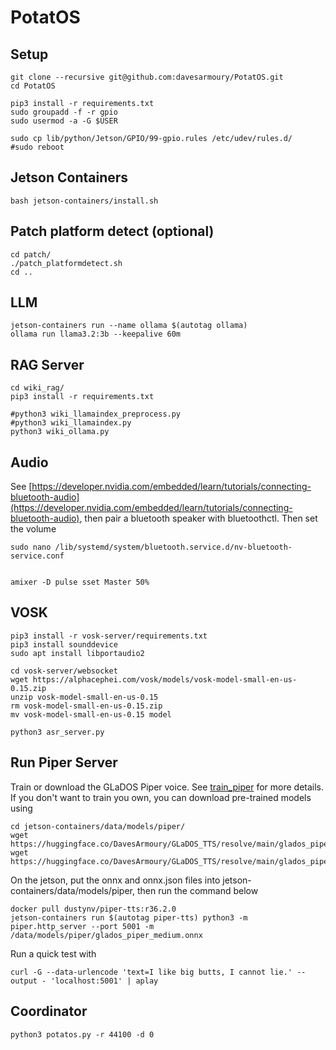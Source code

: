 # PotatOS

## Setup

    git clone --recursive git@github.com:davesarmoury/PotatOS.git
    cd PotatOS

    pip3 install -r requirements.txt
    sudo groupadd -f -r gpio
    sudo usermod -a -G $USER

    sudo cp lib/python/Jetson/GPIO/99-gpio.rules /etc/udev/rules.d/
    #sudo reboot

## Jetson Containers

    bash jetson-containers/install.sh

## Patch platform detect (optional)

    cd patch/
    ./patch_platformdetect.sh
    cd ..

## LLM

    jetson-containers run --name ollama $(autotag ollama)
    ollama run llama3.2:3b --keepalive 60m

## RAG Server

    cd wiki_rag/
    pip3 install -r requirements.txt

    #python3 wiki_llamaindex_preprocess.py
    #python3 wiki_llamaindex.py
    python3 wiki_ollama.py

## Audio

See [https://developer.nvidia.com/embedded/learn/tutorials/connecting-bluetooth-audio](https://developer.nvidia.com/embedded/learn/tutorials/connecting-bluetooth-audio), then pair a bluetooth speaker with bluetoothctl.  Then set the volume

    sudo nano /lib/systemd/system/bluetooth.service.d/nv-bluetooth-service.conf


    amixer -D pulse sset Master 50%

## VOSK

    pip3 install -r vosk-server/requirements.txt 
    pip3 install sounddevice
    sudo apt install libportaudio2

    cd vosk-server/websocket
    wget https://alphacephei.com/vosk/models/vosk-model-small-en-us-0.15.zip
    unzip vosk-model-small-en-us-0.15
    rm vosk-model-small-en-us-0.15.zip
    mv vosk-model-small-en-us-0.15 model

    python3 asr_server.py

## Run Piper Server

Train or download the GLaDOS Piper voice.  See [train_piper](train_piper) for more details.  If you don't want to train you own, you can download pre-trained models using

    cd jetson-containers/data/models/piper/
    wget https://huggingface.co/DavesArmoury/GLaDOS_TTS/resolve/main/glados_piper_medium.onnx.json
    wget https://huggingface.co/DavesArmoury/GLaDOS_TTS/resolve/main/glados_piper_medium.onnx

On the jetson, put the onnx and onnx.json files into jetson-containers/data/models/piper, then run the command below

    docker pull dustynv/piper-tts:r36.2.0
    jetson-containers run $(autotag piper-tts) python3 -m piper.http_server --port 5001 -m /data/models/piper/glados_piper_medium.onnx

Run a quick test with

    curl -G --data-urlencode 'text=I like big butts, I cannot lie.' --output - 'localhost:5001' | aplay

## Coordinator

    python3 potatos.py -r 44100 -d 0

